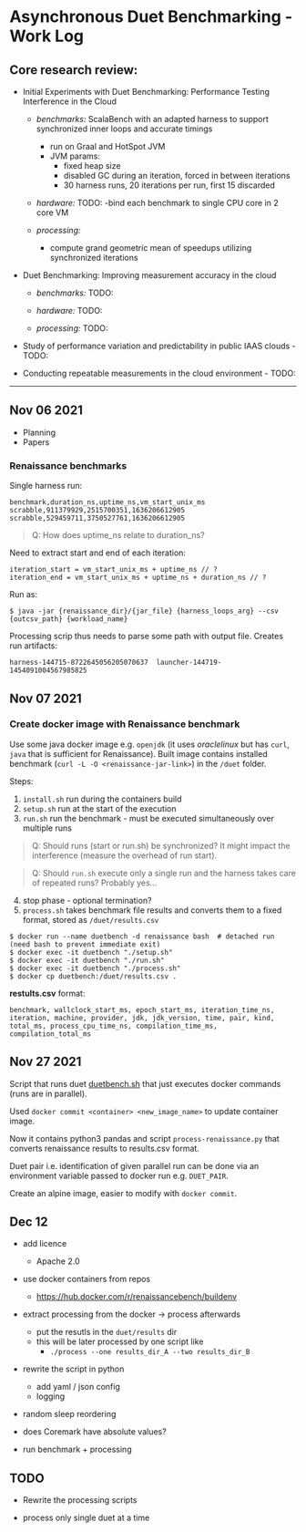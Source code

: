 # Asynchronous Duet Benchmarking - Work Log

## Core research review:

* Initial Experiments with Duet Benchmarking: Performance Testing Interference in the Cloud

    - *benchmarks:* ScalaBench with an adapted harness to support synchronized inner loops and accurate timings
        - run on Graal and HotSpot JVM
        - JVM params:
            - fixed heap size
            - disabled GC during an iteration, forced in between iterations
            - 30 harness runs, 20 iterations per run, first 15 discarded

    - *hardware:* TODO:
        -bind each benchmark to single CPU core in 2 core VM

    - *processing:*
        - compute grand geometric mean of speedups utilizing synchronized iterations

* Duet Benchmarking: Improving measurement accuracy in the cloud

    - *benchmarks:* TODO:

    - *hardware:* TODO:

    - *processing:* TODO:

* Study of performance variation and predictability in public IAAS clouds - TODO:

* Conducting repeatable measurements in the cloud environment - TODO:

---

## Nov 06 2021

* Planning
* Papers

### Renaissance benchmarks

Single harness run:

```
benchmark,duration_ns,uptime_ns,vm_start_unix_ms
scrabble,911379929,2515700351,1636206612905
scrabble,529459711,3750527761,1636206612905
```

> Q: How does uptime_ns relate to duration_ns?

Need to extract start and end of each iteration:
```
iteration_start = vm_start_unix_ms + uptime_ns // ?
iteration_end = vm_start_unix_ms + uptime_ns + duration_ns // ?
```

Run as:
```
$ java -jar {renaissance_dir}/{jar_file} {harness_loops_arg} --csv {outcsv_path} {workload_name}
```

Processing scrip thus needs to parse some path with output file.
Creates run artifacts:
```
harness-144715-8722645056205070637  launcher-144719-1454091004567985825
```

## Nov 07 2021

### Create docker image with Renaissance benchmark

Use some java docker image e.g. `openjdk` (it uses *oraclelinux* but has `curl`, `java` that is sufficient for Renaissance).
Built image contains installed benchmark (`curl -L -O <renaissance-jar-link>`) in the `/duet` folder.

Steps:
1. `install.sh` run during the containers build
2. `setup.sh` run at the start of the execution
3. `run.sh` run the benchmark - must be executed simultaneously over multiple runs

> Q: Should runs (start or run.sh) be synchronized?
> It might impact the interference (measure the overhead of run start).

> Q: Should `run.sh` execute only a single run and the harness takes care of repeated runs?
> Probably yes...

4. stop phase - optional termination?
5. `process.sh` takes benchmark file results and converts them to a fixed format, stored as `/duet/results.csv`

```
$ docker run --name duetbench -d renaissance bash  # detached run (need bash to prevent immediate exit)
$ docker exec -it duetbench "./setup.sh"
$ docker exec -it duetbench "./run.sh"
$ docker exec -it duetbench "./process.sh"
$ docker cp duetbench:/duet/results.csv .
```

**restults.csv** format:
```
benchmark, wallclock_start_ms, epoch_start_ms, iteration_time_ns, iteration, machine, provider, jdk, jdk_version, time, pair, kind, total_ms, process_cpu_time_ns, compilation_time_ms, compilation_total_ms
```

## Nov 27 2021

Script that runs duet [duetbench.sh](./benchmarks/duetbench.sh) that just executes docker commands (runs are in parallel).

Used `docker commit <container> <new_image_name>` to update container image.

Now it contains python3 pandas and script `process-renaissance.py` that converts renaissance results to results.csv format.

Duet pair i.e. identification of given parallel run can be done via an environment variable passed to docker run e.g. `DUET_PAIR`.

Create an alpine image, easier to modify with `docker commit`.


## Dec 12

* add licence
    - Apache 2.0

* use docker containers from repos
    - https://hub.docker.com/r/renaissancebench/buildenv

* extract processing from the docker -> process afterwards
    - put the resutls in the `duet/results` dir
    - this will be later processed by one script like
        - `./process --one results_dir_A --two results_dir_B`

* rewrite the script in python
    - add yaml / json config
    - logging

* random sleep reordering

* does Coremark have absolute values?

* run benchmark + processing


## TODO

* Rewrite the processing scripts

* process only single duet at a time
